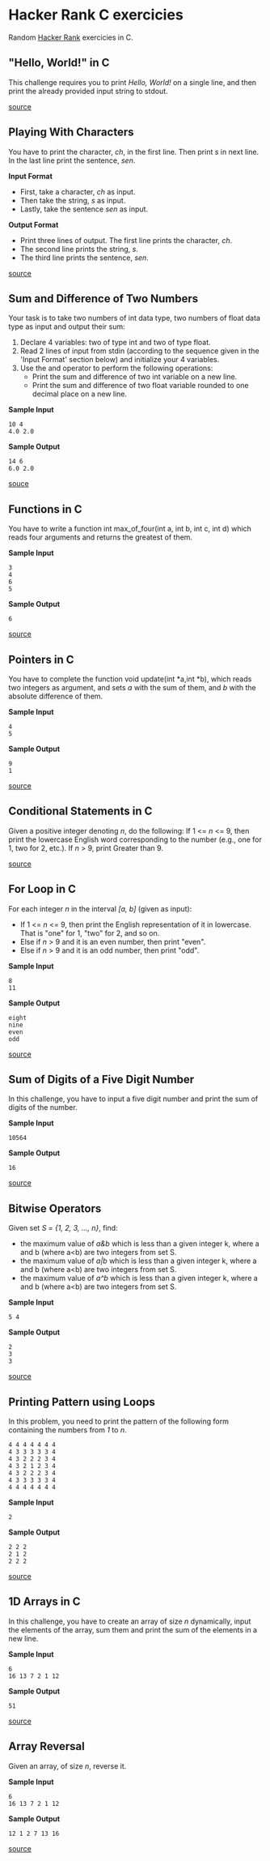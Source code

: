 # Hacker Rank C exercicies
Random [Hacker Rank](https://www.hackerrank.com) exercicies in C.

## "Hello, World!" in C
This challenge requires you to print _Hello, World!_ on a single line, and then print the already provided input string to stdout.

[source](./hello-world.c)

## Playing With Characters
You have to print the character, _ch_, in the first line. Then print _s_ in next line. In the last line print the sentence, _sen_.

**Input Format**

- First, take a character, _ch_ as input.
- Then take the string, _s_ as input.
- Lastly, take the sentence _sen_ as input.

**Output Format**

- Print three lines of output. The first line prints the character, _ch_.
- The second line prints the string, _s_.
- The third line prints the sentence, _sen_.

[source](./playing-with-characters.c)

## Sum and Difference of Two Numbers
Your task is to take two numbers of int data type, two numbers of float data type as input and output their sum:

1. Declare 4 variables: two of type int and two of type float.
2. Read 2 lines of input from stdin (according to the sequence given in the 'Input Format' section below) and initialize your 4 variables.
3. Use the  and  operator to perform the following operations:
    - Print the sum and difference of two int variable on a new line.
    - Print the sum and difference of two float variable rounded to one decimal place on a new line.

**Sample Input**
```
10 4
4.0 2.0
```
**Sample Output**
```
14 6
6.0 2.0
```

[souce](./sum-and-difference-of-two-numbers.c)

## Functions in C
You have to write a function int max\_of\_four(int a, int b, int c, int d) which reads four arguments and returns the greatest of them.

**Sample Input**
```
3
4
6
5
```
**Sample Output**
```
6
```

[source](./max_of_four.c)

## Pointers in C
You have to complete the function void update(int \*a,int \*b), which reads two integers as argument, and sets _a_ with the sum of them, and _b_  with the absolute difference of them.

**Sample Input**
```
4
5
```

**Sample Output**
```
9
1
```

[source](./pointers-in-c.c)

## Conditional Statements in C
Given a positive integer denoting _n_, do the following:
If 1 <= _n_ <= 9, then print the lowercase English word corresponding to the number (e.g., one for 1, two for 2, etc.).
If _n_ > 9, print Greater than 9.

[source](./nine_numbers.c)

## For Loop in C
For each integer _n_ in the interval _[a, b]_ (given as input):

- If 1 <= _n_ <= 9, then print the English representation of it in lowercase. That is "one" for 1, "two" for 2, and so on.
- Else if _n_ > 9 and it is an even number, then print "even".
- Else if _n_ > 9 and it is an odd number, then print "odd".

**Sample Input**
```
8
11
```
**Sample Output**
```
eight
nine
even
odd
```

[source](./for-loop.c)

## Sum of Digits of a Five Digit Number
In this challenge, you have to input a five digit number and print the sum of digits of the number.

**Sample Input**
```
10564
```
**Sample Output**
```
16
```

[source](./sum-of-digits.c)

## Bitwise Operators
Given set _S = {1, 2, 3, ..., n}_, find:

- the maximum value of _a&b_ which is less than a given integer k, where a and b (where a\<b) are two integers from set S.
- the maximum value of _a|b_ which is less than a given integer k, where a and b (where a\<b) are two integers from set S.
- the maximum value of _a^b_ which is less than a given integer k, where a and b (where a\<b) are two integers from set S.

**Sample Input**
```
5 4
```
**Sample Output**
```
2
3
3
```

[source](./bitwise.c)

## Printing Pattern using Loops
In this problem, you need to print the pattern of the following form containing the numbers from _1_ to _n_.
```
4 4 4 4 4 4 4
4 3 3 3 3 3 4
4 3 2 2 2 3 4
4 3 2 1 2 3 4
4 3 2 2 2 3 4
4 3 3 3 3 3 4
4 4 4 4 4 4 4
```

**Sample Input**
```
2
```
**Sample Output**
```
2 2 2
2 1 2
2 2 2
```

[source](./printing-pattern.c)

## 1D Arrays in C
In this challenge, you have to create an array of size _n_ dynamically, input the elements of the array, sum them and print the sum of the elements in a new line.

**Sample Input**
```
6
16 13 7 2 1 12
```
**Sample Output**
```
51
```

[source](./arrays-in.c)

## Array Reversal
Given an array, of size _n_, reverse it.

**Sample Input**
```
6
16 13 7 2 1 12
```
**Sample Output**
```
12 1 2 7 13 16
```

[source](./array-reversal.c)
